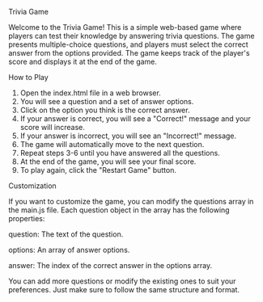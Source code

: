 Trivia Game

Welcome to the Trivia Game! This is a simple web-based game where players can test their knowledge by answering trivia questions. The game presents multiple-choice questions, and players must select the correct answer from the options provided. The game keeps track of the player's score and displays it at the end of the game.

How to Play

1. Open the index.html file in a web browser.
2. You will see a question and a set of answer options.
3. Click on the option you think is the correct answer.
4. If your answer is correct, you will see a "Correct!" message and your score will increase.
5. If your answer is incorrect, you will see an "Incorrect!" message.
6. The game will automatically move to the next question.
7. Repeat steps 3-6 until you have answered all the questions.
8. At the end of the game, you will see your final score.
9. To play again, click the "Restart Game" button.

Customization

If you want to customize the game, you can modify the questions array in the main.js file. Each question object in the array has the following properties:

question: The text of the question.

options: An array of answer options.

answer: The index of the correct answer in the options array.

You can add more questions or modify the existing ones to suit your preferences. Just make sure to follow the same structure and format.
